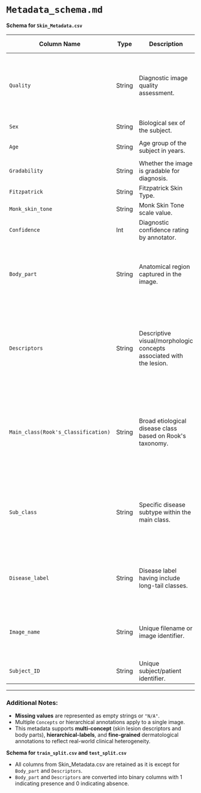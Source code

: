 
# `Metadata_schema.md`
**Schema for `Skin_Metadata.csv`**

| Column Name                       |    Type         |    Description                                                                                  |    Allowed Values / Notes                                                                                                                                         |
|-----------------------------------|--------------|----------------------------------------------------------------------------------------------|---------------------------------------------------------------------------------------------------------------------------------------------------------------|
| `Quality`                         |    String       |    Diagnostic image quality assessment.                                                        |     `"Yes, the quality is sufficient for diagnosis"`, `"No, the quality is insufficient for diagnosis"`, `"Image looks normal"`                                   |
| `Sex`                             |    String       |    Biological sex of the subject.                                                              |     `"Male"`, `"Female"`                                                                                                                           |
| `Age`                             |    String       |    Age group of the subject in years.                                                          |     `"0 - 10"`, `"10 - 20"`, ..., `"80 - 100"`                                                                                                                     |
| `Gradability`                     |    String       |    Whether the image is gradable for diagnosis.                                                |     `"Yes"` or `"No"`                                                                                                              |
| `Fitzpatrick`                     |    String       |    Fitzpatrick Skin Type.                                                                      |     `"FST 1"` to `"FST 6"`                                                                                                                                         |
| `Monk_skin_tone`                  |    String       |    Monk Skin Tone scale value.                                                                 |     `"MST 1"` to `"MST 10"`                                                                                                                     |
| `Confidence`                      |    Int          |    Diagnostic confidence rating by annotator.                                                  |     Integer from `1` to `5`                                                                                                                                         |
| `Body_part`                       |    String       |    Anatomical region captured in the image.                                                    |     49 body parts, e.g., `"Back"`, `"Armpits (Axillary Region)"`, `"Scalp"`, `"Face"`, `"Genital Area (Pubic Region)"`, etc.                                     |
| `Descriptors`                        |    String       |    Descriptive visual/morphologic concepts associated with the lesion.                      |     48 lesion descriptors, e.g., `"Abscess"`, `"Bulla"`, `"Plaque"`, `"Crust"`, `"Vesicle"`; may contain multiple values separated by semicolons                                          |
| `Main_class(Rook's_Classification)` |    String     |    Broad etiological disease class based on Rook's taxonomy.                                   |     8 Main class labels: `"Infectious Disorders"`, `"Inflammatory Disorders"`, `"Neoplasms and tumors"`, `"Other skin disorders"`, `"No Definite Diagnosis"`                          |
| `Sub_class`                       |    String       |    Specific disease subtype within the main class.                                             |     19 Sub class labels, e.g., `"Hair Disorders"`, `"Keratinisation Disorders"`, `"Infectious skin conditions - Fungal"`, `"Bacterial"`, `"Parasitic"`                                  |
| `Disease_label`                   |    String       |    Disease label having include long-tail classes.                                             |     245 Disease label depending on mapping schema; often maps to dermatological ontology                                                               |
| `Image_name`                      |    String       |    Unique filename or image identifier.                                                        |     Image names (can have different naming conventions). Example: `"IMG_0001.jpg"`                                                                                                                                       |
| `Subject_ID`                      |    String       |    Unique subject/patient identifier.                                                          |     Example: `"SUB00001"`                                                                                                    |

---

### Additional Notes:

- **Missing values** are represented as empty strings or `"N/A"`.
- Multiple `Concepts` or hierarchical annotations apply to a single image.
- This metadata supports **multi-concept** (skin lesion descriptors and body parts), **hierarchical-labels**, and **fine-grained** dermatological annotations to reflect real-world clinical heterogeneity.


**Schema for `train_split.csv` and `test_split.csv`**

- All columns from Skin_Metadata.csv are retained as it is except for `Body_part` and `Descriptors`.
- `Body_part` and `Descriptors` are converted into binary columns with 1 indicating presence and 0 indicating absence.
